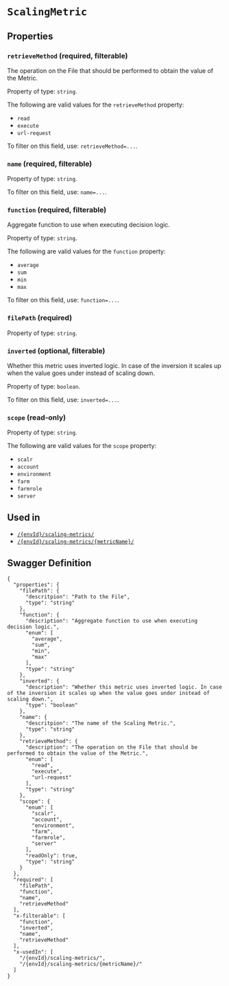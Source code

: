 # `ScalingMetric` #







## Properties ##

### `retrieveMethod` (required, filterable) ###

The operation on the File that should be performed to obtain the value of the Metric.


Property of type: `string`.

 
The following are valid values for the `retrieveMethod` property:
  + `read`
  + `execute`
  + `url-request`

To filter on this field, use: `retrieveMethod=...`.


### `name` (required, filterable) ###




Property of type: `string`.


To filter on this field, use: `name=...`.


### `function` (required, filterable) ###

Aggregate function to use when executing decision logic.


Property of type: `string`.

 
The following are valid values for the `function` property:
  + `average`
  + `sum`
  + `min`
  + `max`

To filter on this field, use: `function=...`.


### `filePath` (required) ###




Property of type: `string`.




### `inverted` (optional, filterable) ###

Whether this metric uses inverted logic. In case of the inversion it scales up when the value goes under instead of scaling down.


Property of type: `boolean`.


To filter on this field, use: `inverted=...`.


### `scope` (read-only) ###




Property of type: `string`.

 
The following are valid values for the `scope` property:
  + `scalr`
  + `account`
  + `environment`
  + `farm`
  + `farmrole`
  + `server`





## Used in ##

  + [`/{envId}/scaling-metrics/`](./../rest/api/v1beta0/user/{envId}/scaling-metrics/)
  + [`/{envId}/scaling-metrics/{metricName}/`](./../rest/api/v1beta0/user/{envId}/scaling-metrics/{metricName}/)

## Swagger Definition ##

    {
      "properties": {
        "filePath": {
          "descritpion": "Path to the File", 
          "type": "string"
        }, 
        "function": {
          "description": "Aggregate function to use when executing decision logic.", 
          "enum": [
            "average", 
            "sum", 
            "min", 
            "max"
          ], 
          "type": "string"
        }, 
        "inverted": {
          "description": "Whether this metric uses inverted logic. In case of the inversion it scales up when the value goes under instead of scaling down.", 
          "type": "boolean"
        }, 
        "name": {
          "descritpion": "The name of the Scaling Metric.", 
          "type": "string"
        }, 
        "retrieveMethod": {
          "description": "The operation on the File that should be performed to obtain the value of the Metric.", 
          "enum": [
            "read", 
            "execute", 
            "url-request"
          ], 
          "type": "string"
        }, 
        "scope": {
          "enum": [
            "scalr", 
            "account", 
            "environment", 
            "farm", 
            "farmrole", 
            "server"
          ], 
          "readOnly": true, 
          "type": "string"
        }
      }, 
      "required": [
        "filePath", 
        "function", 
        "name", 
        "retrieveMethod"
      ], 
      "x-filterable": [
        "function", 
        "inverted", 
        "name", 
        "retrieveMethod"
      ], 
      "x-usedIn": [
        "/{envId}/scaling-metrics/", 
        "/{envId}/scaling-metrics/{metricName}/"
      ]
    }
